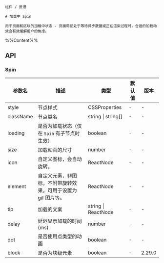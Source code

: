 `````
组件 / 反馈

# 加载中 Spin

用于页面和区块的加载中状态 - 页面局部处于等待异步数据或正在渲染过程时，合适的加载动效会有效缓解用户的焦虑。
`````

%%Content%%

## API
### Spin

|参数名|描述|类型|默认值|版本|
|---|---|---|---|---|
|style|节点样式|CSSProperties |`-`|-|
|className|节点类名|string \| string[] |`-`|-|
|loading|是否为加载状态（仅在 `Spin` 有子节点时生效）|boolean |`-`|-|
|size|加载动画的尺寸|number |`-`|-|
|icon|自定义图标，会自动旋转。|ReactNode |`-`|-|
|element|自定义元素，非图标，不附带旋转效果。可用于设置为 gif 图片等。|ReactNode |`-`|-|
|tip|加载的文案|string \| ReactNode |`-`|-|
|delay|延迟显示加载的时间 (ms)|number |`-`|-|
|dot|是否使用点类型的动画|boolean |`-`|-|
|block|是否为块级元素|boolean |`-`|2.29.0|
